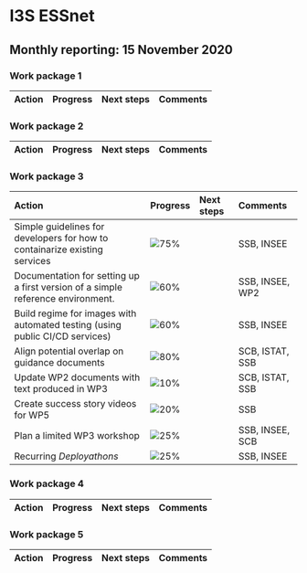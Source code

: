 # I3S ESSnet

## Monthly reporting: 15 November 2020

### Work package 1

| Action  | Progress | Next steps | Comments |
|:--|:--|:--|:--|


### Work package 2

| Action  | Progress | Next steps | Comments |
|:--|:--|:--|:--|


### Work package 3
| Action  | Progress | Next steps | Comments |
|:--|:--|:--|:--|
|Simple guidelines for developers for how to containarize existing services|![75%](https://progress-bar.dev/75)||SSB, INSEE|
|Documentation for setting up a first version of a simple reference environment. |![60%](https://progress-bar.dev/60)||SSB, INSEE, WP2|
|Build regime for images with automated testing (using public CI/CD services)|![60%](https://progress-bar.dev/60)||SSB, INSEE|
|Align potential overlap on guidance documents |![80%](https://progress-bar.dev/80)||SCB, ISTAT, SSB|
|Update WP2 documents with text produced in WP3|![10%](https://progress-bar.dev/10)||SCB, ISTAT, SSB|
|Create success story videos for WP5|![20%](https://progress-bar.dev/20)||SSB|
|Plan a limited WP3 workshop|![25%](https://progress-bar.dev/25)||SSB, INSEE, SCB|
|Recurring *Deployathons*|![25%](https://progress-bar.dev/25)||SSB, INSEE|


### Work package 4

| Action  | Progress | Next steps | Comments |
|:--|:--|:--|:--|

### Work package 5

| Action  | Progress | Next steps | Comments |
|:--|:--|:--|:--|
